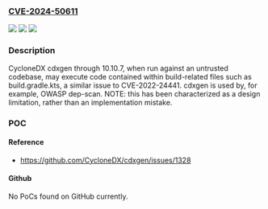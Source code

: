 ### [CVE-2024-50611](https://cve.mitre.org/cgi-bin/cvename.cgi?name=CVE-2024-50611)
![](https://img.shields.io/static/v1?label=Product&message=n%2Fa&color=blue)
![](https://img.shields.io/static/v1?label=Version&message=n%2Fa&color=blue)
![](https://img.shields.io/static/v1?label=Vulnerability&message=n%2Fa&color=brighgreen)

### Description

CycloneDX cdxgen through 10.10.7, when run against an untrusted codebase, may execute code contained within build-related files such as build.gradle.kts, a similar issue to CVE-2022-24441. cdxgen is used by, for example, OWASP dep-scan. NOTE: this has been characterized as a design limitation, rather than an implementation mistake.

### POC

#### Reference
- https://github.com/CycloneDX/cdxgen/issues/1328

#### Github
No PoCs found on GitHub currently.

